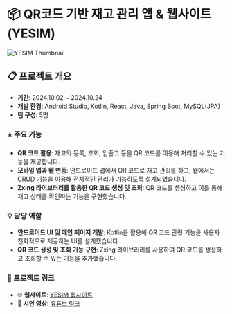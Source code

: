 # 📦 QR코드 기반 재고 관리 앱 & 웹사이트 (YESIM)

![YESIM Thumbnail](https://img.shields.io/badge/YESIM-Inventory-yellow)

## 📋 프로젝트 개요
- **기간**: 2024.10.02 ~ 2024.10.24
- **개발 환경**: Android Studio, Kotlin, React, Java, Spring Boot, MySQL(JPA)
- **팀 구성**: 5명

### ⭐ 주요 기능
- **QR 코드 활용**: 재고의 등록, 조회, 입출고 등을 QR 코드를 이용해 처리할 수 있는 기능을 제공합니다.
- **모바일 앱과 웹 연동**: 안드로이드 앱에서 QR 코드로 재고 관리를 하고, 웹에서는 CRUD 기능을 이용해 전체적인 관리가 가능하도록 설계되었습니다.
- **Zxing 라이브러리를 활용한 QR 코드 생성 및 조회**: QR 코드를 생성하고 이를 통해 재고 상태를 확인하는 기능을 구현했습니다.

### 💡 담당 역할
- **안드로이드 UI 및 메인 페이지 개발**: Kotlin을 활용해 QR 코드 관련 기능을 사용자 친화적으로 제공하는 UI를 설계했습니다.
- **QR 코드 생성 및 조회 기능 구현**: Zxing 라이브러리를 사용하여 QR 코드를 생성하고 조회할 수 있는 기능을 추가했습니다.

### 🔗 프로젝트 링크
- 🌐 **웹사이트**: [YESIM 웹사이트](http://15.164.183.44:8080)
- 🎥 **시연 영상**: [유튜브 링크](https://youtu.be/Bkmco-D1mpk)
